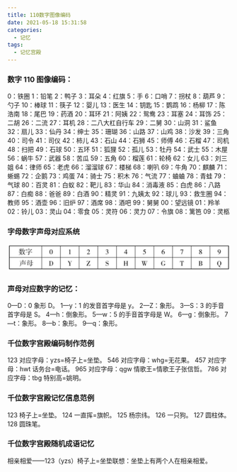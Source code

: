 ```yaml
---
title: 110数字图像编码
date: 2021-05-18 15:31:58
categories:
  - 记忆
tags:
  - 记忆宫殿
---
```


### 数字 110 图像编码：

0：铁圈
1：铅笔
2：鸭子
3：耳朵
4：红旗
5：手
6：口哨
7：拐杖
8：葫芦
9：勺子
10：棒球
11：筷子
12：婴儿
13：医生
14：钥匙
15：鹦鹉
16：杨柳
17：陈浩南
18：尾巴
19：药酒
20：耳环
21：阿姨
22：鸳鸯
23：耳塞
24：耳饰
25：二胡
26：二流
27：耳机
28：二八大杠自行车
29：二舅
30：山洞
31：鲨鱼
32：扇儿
33：仙丹
34：绅士
35：珊瑚
36：山路
37：山鸡
38：沙发
39：三角
40：司令
41：司仪
42：柿儿
43：石山
44：石狮
45：师傅
46：石榴
47：司机
48：扫把
49：石球
50：五环
51：狐狸
52：孤儿
53：牡丹
54：武士
55：木屋
56：蜗牛
57：武器
58：苦瓜
59：五角
60：榴莲
61：轮椅
62：女儿
63：刘三姐
64：律师
65：老虎
66：溜溜球
67：楼梯
68：喇叭
69：牛角
70：麒麟
71：蜥蜴
72：企鹅
73：鸡蛋
74：骑士
75：积木
76：气流
77：蛐蛐
78：青蛙
79：气球
80：百灵
81：白蚁
82：靶儿
83：华山
84：消毒液
85：白虎
86：八路
87：白痴
88：爸爸
89：白酒
90：精灵
91：九姨太
92：球儿
93：救生圈
94：教师
95：酒壶
96：旧炉
97：酒席
98：酒吧
99：舅舅
00：望远镜
01：羚羊
02：铃儿
03：灵山
04：零食
05：灵符
06：灵力
07：令旗
08：篱笆
09：灵柩

### 字母数字声母对应系统

![字母数字声母对应](./110数字图像编码/1.png)

### 声母对应数字的记忆：

0—D：0 象形 D。
1—y：1 的发音首字母是 y。
2—Z：象形。
3—S：3 的手音首字母是 S。
4—h：倒象形。
5—w：5 的手音首字母是 W。
6—g：倒象形。
7—t：象形。
8—b：象形。
9—q：象形。

### 千位数字宫殿编码制作范例

123 对应字母：yzs=椅子上=坐垫。
546 对应字母：whg=无花果。
457 对应字母：hwt 话务台=电话。
965 对应字母：qgw 情歌王=情歌王子张信哲。
786 对应字母：tbg 特别高=姚明。

### 千位数字宫殿记忆信息范例

123 椅子上=坐垫。
124 一直挥=旗帜。
125 杨宗纬。
126 一只狗。
127 圆柱体。
128 圆珠笔。

### 千位数字宫殿随机成语记忆

相亲相爱——123（yzs）椅子上=坐垫联想：坐垫上有两个人在相亲相爱。
